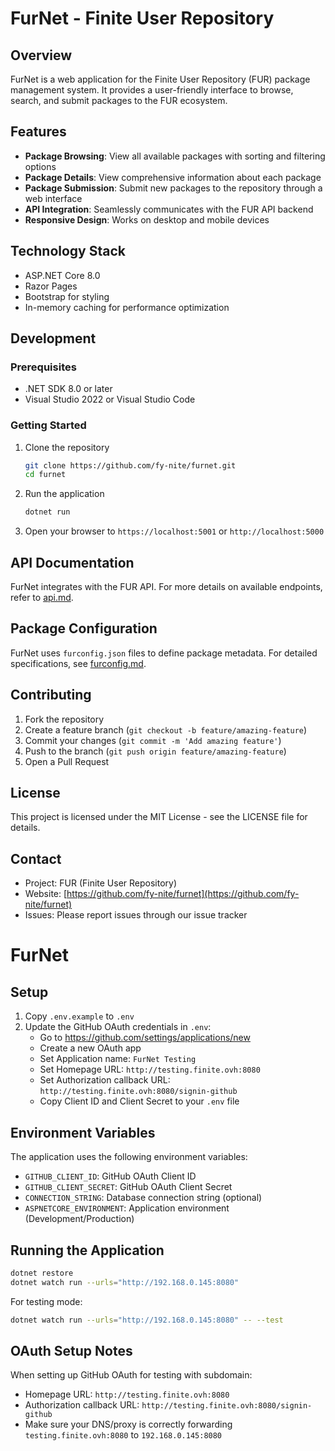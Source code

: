 # FurNet - Finite User Repository 

## Overview

FurNet is a web application for the Finite User Repository (FUR) package management system. It provides a user-friendly interface to browse, search, and submit packages to the FUR ecosystem.

## Features

- **Package Browsing**: View all available packages with sorting and filtering options
- **Package Details**: View comprehensive information about each package
- **Package Submission**: Submit new packages to the repository through a web interface
- **API Integration**: Seamlessly communicates with the FUR API backend
- **Responsive Design**: Works on desktop and mobile devices

## Technology Stack

- ASP.NET Core 8.0
- Razor Pages
- Bootstrap for styling
- In-memory caching for performance optimization

## Development

### Prerequisites

- .NET SDK 8.0 or later
- Visual Studio 2022 or Visual Studio Code

### Getting Started

1. Clone the repository
    ```bash
    git clone https://github.com/fy-nite/furnet.git
    cd furnet
    ```

2. Run the application
    ```bash
    dotnet run
    ```

3. Open your browser to `https://localhost:5001` or `http://localhost:5000`

## API Documentation

FurNet integrates with the FUR API. For more details on available endpoints, refer to [api.md](api.md).

## Package Configuration

FurNet uses `furconfig.json` files to define package metadata. For detailed specifications, see [furconfig.md](furconfig.md).

## Contributing

1. Fork the repository
2. Create a feature branch (`git checkout -b feature/amazing-feature`)
3. Commit your changes (`git commit -m 'Add amazing feature'`)
4. Push to the branch (`git push origin feature/amazing-feature`)
5. Open a Pull Request

## License

This project is licensed under the MIT License - see the LICENSE file for details.

## Contact

- Project: FUR (Finite User Repository)
- Website: [https://github.com/fy-nite/furnet](https://github.com/fy-nite/furnet)
- Issues: Please report issues through our issue tracker

# FurNet

## Setup

1. Copy `.env.example` to `.env`
2. Update the GitHub OAuth credentials in `.env`:
   - Go to https://github.com/settings/applications/new
   - Create a new OAuth app
   - Set Application name: `FurNet Testing`
   - Set Homepage URL: `http://testing.finite.ovh:8080`
   - Set Authorization callback URL: `http://testing.finite.ovh:8080/signin-github`
   - Copy Client ID and Client Secret to your `.env` file

## Environment Variables

The application uses the following environment variables:

- `GITHUB_CLIENT_ID`: GitHub OAuth Client ID
- `GITHUB_CLIENT_SECRET`: GitHub OAuth Client Secret  
- `CONNECTION_STRING`: Database connection string (optional)
- `ASPNETCORE_ENVIRONMENT`: Application environment (Development/Production)

## Running the Application

```bash
dotnet restore
dotnet watch run --urls="http://192.168.0.145:8080"
```

For testing mode:
```bash
dotnet watch run --urls="http://192.168.0.145:8080" -- --test
```

## OAuth Setup Notes

When setting up GitHub OAuth for testing with subdomain:
- Homepage URL: `http://testing.finite.ovh:8080`
- Authorization callback URL: `http://testing.finite.ovh:8080/signin-github`
- Make sure your DNS/proxy is correctly forwarding `testing.finite.ovh:8080` to `192.168.0.145:8080`